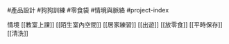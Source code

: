 #產品設計 #狗狗訓練 #零食袋 #情境與脈絡 
#project-index 

情境
[[教室上課]]
[[陌生室內空間]]
[[居家練習]]
[[出遊]]
[[放零食]]
[[平時保存]]
[[清洗]]